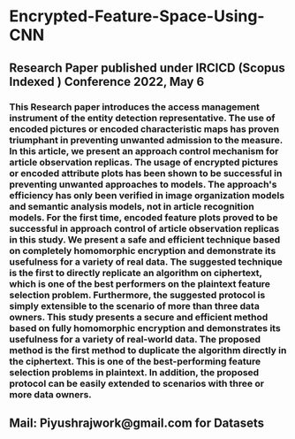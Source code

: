 <h1> Encrypted-Feature-Space-Using-CNN </h1>
<h2> Research Paper published under IRCICD (Scopus Indexed ) Conference 2022, May 6 </h2>
<h3> This Research paper introduces the access management instrument of the entity detection representative. The use of encoded pictures or encoded characteristic maps has proven triumphant in preventing unwanted admission to the measure. In this article, we present an approach control mechanism for article observation replicas. The usage of encrypted pictures or encoded attribute plots has been shown to be successful in preventing unwanted approaches to models. The approach's efficiency has only been verified in image organization models and semantic analysis models, not in article recognition models. For the first time, encoded feature plots proved to be successful in approach control of article observation replicas in this study. We present a safe and efficient technique based on completely homomorphic encryption and demonstrate its usefulness for a variety of real data. The suggested technique is the first to directly replicate an algorithm on ciphertext, which is one of the best performers on the plaintext feature selection problem. Furthermore, the suggested protocol is simply extensible to the scenario of more than three data owners. This study presents a secure and efficient method based on fully homomorphic encryption and demonstrates its usefulness for a variety of real-world data. The proposed method is the first method to duplicate the algorithm directly in the ciphertext. This is one of the best-performing feature selection problems in plaintext. In addition, the proposed protocol can be easily extended to scenarios with three or more data owners. </h3>

<h2> Mail: Piyushrajwork@gmail.com for Datasets </h2>
